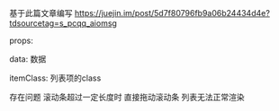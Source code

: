 基于此篇文章编写 https://juejin.im/post/5d7f80796fb9a06b24434d4e?tdsourcetag=s_pcqq_aiomsg

props:

data: 数据

itemClass: 列表项的class

存在问题 滚动条超过一定长度时 直接拖动滚动条 列表无法正常渲染